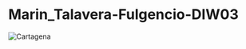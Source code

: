 # Marin_Talavera-Fulgencio-DIW03
![Cartagena](https://user-images.githubusercontent.com/67286095/140758634-b08335b5-3972-46ec-bc9b-445446f72d42.png)
